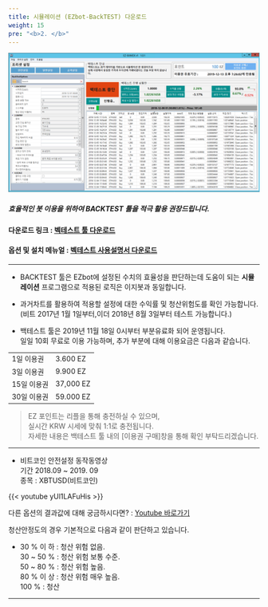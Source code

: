 ```yaml
---
title: 시뮬레이션 (EZbot-BackTEST) 다운로드
weight: 15
pre: "<b>2. </b>"
---
```


![](/picture/Backtest1.png?width=100%&height=50%)


##### 효율적인 봇 이용을 위하여 BACKTEST 툴을 적극 활용 권장드립니다.

#### 다운로드 링크 : [벡테스트 툴 다운로드](http://www.ezbot24.com/shorturl/VPGQUI5DS5M8V)

#### 옵션 및 설치 메뉴얼 :  [벡테스트 사용설명서 다운로드](https://github.com/ezbotTNT/ezbotTNT.github.io/raw/develop/content/manual%20down/EZ-Backtest_BitMEX_Manual.pdf)

---

- BACKTEST 툴은 EZbot에 설정된 수치의 효율성을 판단하는데 도움이 되는 **시뮬레이션** 프로그램으로 적용된 로직은 이지봇과 동일합니다.

- 과거차트를 활용하여 적용할 설정에 대한 수익률 및 청산위험도를 확인 가능합니다.
</br>(비트 2017년 1월 1일부터,이더 2018년 8월 3일부터 테스트 가능합니다.)

- 백테스트 툴은 2019년 11월 18일 0시부터 부분유료화 되어 운영됩니다.</br>
 일일 10회 무료로 이용 가능하며, 추가 부분에 대해 이용요금은 다음과 같습니다.


<table>
<tbody>
<tr><td>1일 이용권</td><td>3.600 EZ</td></tr>
<tr><td>3일 이용권</td><td>9.900 EZ</td></tr>
<tr><td>15일 이용권</td><td>37,000 EZ</td></tr>
<tr><td>30일 이용권</td><td>59.000 EZ</td></tr>

</tbody>
</table>

> EZ 포인트는 리플을 통해 충전하실 수 있으며,</br>
실시간 KRW 시세에 맞춰 1:1로 충전됩니다.</br>
자세한 내용은 백테스트 툴 내의 [이용권 구매]창을 통해 확인 부탁드리겠습니다.

---



- 비트코인 안전설정 동작동영상 </br> 기간 2018.09 ~ 2019. 09 </br>종목 : XBTUSD(비트코인)

{{< youtube yUl1LAFuHis >}}


다른 옵션의 결과값에 대해 궁금하시다면? : [Youtube 바로가기](https://www.youtube.com/watch?v=yUl1LAFuHis&feature=youtu.be&t=21)


청산안정도의 경우 기본적으로 다음과 같이 판단하고 있습니다.

- 30 % 이 하     : 청산 위험 없음.</br>
30 ~ 50 %   : 청산 위험 보통 수준.</br>
50 ~ 80 %   : 청산 위험 높음.</br>
80 %  이 상 : 청산 위험 매우 높음.</br>
100 %   : 청산

---
